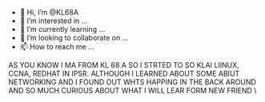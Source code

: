 - 👋 Hi, I’m @KL68A
- 👀 I’m interested in ...
- 🌱 I’m currently learning ...
- 💞️ I’m looking to collaborate on ...
- 📫 How to reach me ...

<!---
KL68A/KL68A is a ✨ special ✨ repository because its `README.md` (this file) appears on your GitHub profile.
You can click the Preview link to take a look at your changes.
--->
AS YOU KNOW I MA FROM KL 68 A
SO I STRTED TO SO KLAI LIINUX, CCNA, REDHAT IN IPSR.
ALTHOUGH I LEARNED ABOUT SOME ABIUT NETWORKING AND I FOUND OUT WHTS HAPPING IN THE BACK AROUND AND SO MUCH CURIOUS ABOUT WHAT  I WILL LEAR FORM NEW FRIEND \

